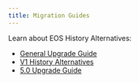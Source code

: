 ```yaml
---
title: Migration Guides
---
```


Learn about EOS History Alternatives:

- [General Upgrade Guide](01_general-upgrade-guide.md)
- [V1 History Alternatives](02_v1-history-alternatives.md)
- [5.0 Upgrade Guide](03_upgrade-guide-5-0.md)
